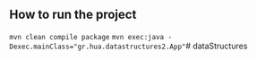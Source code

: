 ## How to run the project
`mvn clean compile package`
`mvn exec:java -Dexec.mainClass="gr.hua.datastructures2.App"`# dataStructures
